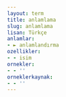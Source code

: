 ```yaml
---
layout: term
title: anlamlama
slug: anlamlama
lisan: Türkçe
anlamlar:
- ► anlamlandırma
ozellikler:
- - isim
ornekler:
- - ''
orneklerkaynak:
- - ''
---
```

